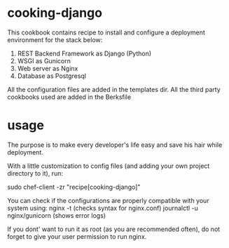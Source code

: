 # cooking-django

This cookbook contains recipe to install and configure a deployment environment for the stack below:
1) REST Backend Framework as Django (Python)
2) WSGI as Gunicorn
3) Web server as Nginx
4) Database as Postgresql

All the configuration files are added in the templates dir. 
All the third party cookbooks used are added in the Berksfile

# usage

The purpose is to make every developer's life easy and save his hair while deployment.

With a little customization to config files (and adding your own project directory to it), run:

sudo chef-client -zr "recipe[cooking-django]"

You can check if the configurations are properly compatible with your system using:
nginx -t (checks syntax for nginx.conf)
journalctl -u nginx/gunicorn (shows error logs)

If you dont' want to run it as root (as you are recommended often), do not forget to give your user
permission to run nginx.



